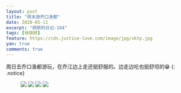 ```yaml
---
layout: post
title: "周末游乔口渔都"
date: 2020-05-11
excerpt: "妍妍的日记-164"
tags: [徐晓妍]
feature: https://cdn.justice-love.com/image/jpg/xktp.jpg
yan: true
comments: true
---
```

周日去乔口渔都游玩，在乔江边上走还挺舒服的。边走边吃也挺舒坦的😁
{: .notice}
<figure>
    <img src="{{ site.staticUrl }}/yanyan/image/qiaokouyuduyw3.jpeg" />
    <img src="{{ site.staticUrl }}/yanyan/image/qiaokouyuduyw2.jpeg" />
    <img src="{{ site.staticUrl }}/yanyan/image/qiaokouyuduyw1.jpeg" />
    <img src="{{ site.staticUrl }}/yanyan/image/qiaokouyuduyw0.jpeg" />
</figure>

